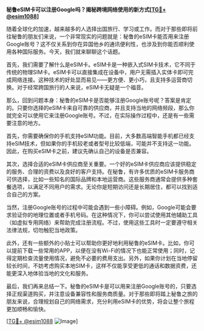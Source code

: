**秘鲁eSIM卡可以注册Google吗？揭秘跨境网络使用的新方式[[TG💪+ @esim1088](https://t.me/s/esim1088)]**

随着全球化的加速，越来越多的人选择出国旅行、学习或工作。而对于那些即将前往秘鲁的朋友们来说，一个非常现实的问题就是：秘鲁的eSIM卡能否用来注册Google账号？这不仅关系到你在异国他乡的通讯便利性，也涉及到你能否顺利使用各种国际服务。今天，我们就来聊聊这个话题。

首先，我们需要了解什么是eSIM卡。eSIM卡是一种嵌入式SIM卡技术，它不同于传统的物理SIM卡。eSIM卡可以直接集成在设备中，用户无需插入实体卡即可完成网络连接。这种技术的好处显而易见——更方便、更小巧，且支持多运营商切换。对于经常跨国旅行的人来说，eSIM卡无疑是一个福音。

那么，回到问题本身：秘鲁的eSIM卡是否能够注册Google账号呢？答案是肯定的。只要你选择的eSIM卡来自可靠的供应商，并且支持当地的网络频段，那么你就完全可以使用它来注册Google账号。不过，在实际操作过程中，还是有一些需要注意的地方。

首先，你需要确保你的手机支持eSIM功能。目前，大多数高端智能手机都已经支持eSIM技术，但如果你的手机较老或者型号比较低端，可能并不支持这一功能。因此，在购买eSIM卡之前，建议先确认自己的设备是否兼容。

其次，选择合适的eSIM卡供应商至关重要。一个好的eSIM卡供应商应该提供稳定的服务、合理的资费以及良好的客户支持。在秘鲁，有许多优质的eSIM卡服务商可供选择，比如一些知名的国际品牌和本地运营商。这些服务商通常会提供多种套餐选项，以满足不同用户的需求。无论你是短期访问还是长期居住，都可以找到适合自己的方案。

当然，注册Google账号的过程中可能会遇到一些小障碍。例如，Google可能会要求验证你的地理位置或者手机号码。在这种情况下，你可以尝试使用其他辅助工具（如虚拟专用网络）来帮助完成注册流程。不过，使用这些工具时一定要遵守相关法律法规，切勿触犯当地政策。

此外，还有一些额外的小贴士可以帮助你更好地利用秘鲁的eSIM卡。比如，你可以提前下载一些常用的APP，以便在没有Wi-Fi的情况下也能正常使用；同时，记得定期检查流量使用情况，避免不必要的费用支出。另外，如果你计划在当地停留较长时间，不妨考虑购买本地SIM卡，这样不仅能享受更低的通话和数据资费，还能更深入地体验当地的文化和服务。

最后，我们再来总结一下。秘鲁的eSIM卡是可以用来注册Google账号的，只要选择正规渠道购买，并注意设备兼容性和服务商质量。对于那些即将踏上秘鲁之旅的朋友来说，合理规划自己的网络需求，充分利用eSIM卡的优势，将会让整个旅程更加顺畅和愉快。

[[TG💪+ @esim1088](https://t.me/s/esim1088) ![Image](https://i.postimg.cc/4NQfJmqS/Snipaste-2025-05-13-00-14-12.png)]